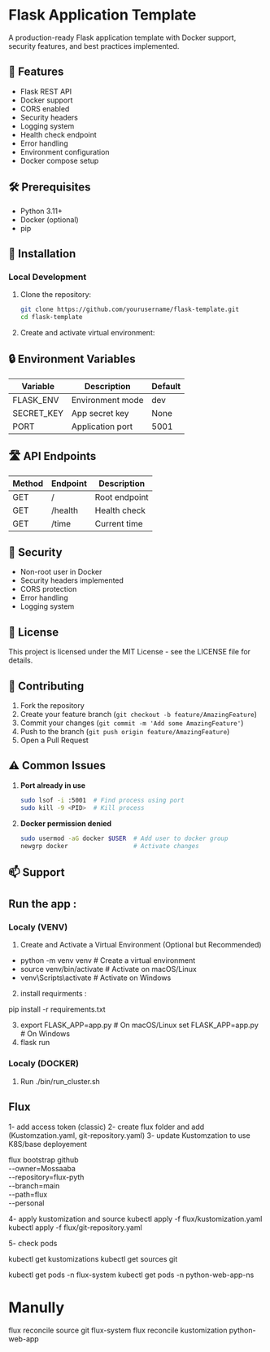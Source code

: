 # Flask Application Template

A production-ready Flask application template with Docker support, security features, and best practices implemented.

## 🚀 Features

- Flask REST API
- Docker support
- CORS enabled
- Security headers
- Logging system
- Health check endpoint
- Error handling
- Environment configuration
- Docker compose setup

## 🛠️ Prerequisites

- Python 3.11+
- Docker (optional)
- pip

## 🔧 Installation

### Local Development

1. Clone the repository:
   ```bash
   git clone https://github.com/yourusername/flask-template.git
   cd flask-template
   ```

2. Create and activate virtual environment:


## 🔒 Environment Variables

| Variable    | Description           | Default     |
|-------------|--------------------|-------------|
| FLASK_ENV   | Environment mode   | dev  |
| SECRET_KEY  | App secret key    | None        |
| PORT        | Application port   | 5001        |

## 🛣️ API Endpoints

| Method | Endpoint | Description    |
|--------|----------|----------------|
| GET    | /        | Root endpoint  |
| GET    | /health  | Health check   |
| GET    | /time    | Current time   | ?tz=timezone    |

## 🔐 Security

- Non-root user in Docker
- Security headers implemented
- CORS protection
- Error handling
- Logging system

## 📝 License

This project is licensed under the MIT License - see the LICENSE file for details.

## 👥 Contributing

1. Fork the repository
2. Create your feature branch (`git checkout -b feature/AmazingFeature`)
3. Commit your changes (`git commit -m 'Add some AmazingFeature'`)
4. Push to the branch (`git push origin feature/AmazingFeature`)
5. Open a Pull Request

## ⚠️ Common Issues

1. **Port already in use**
   ```bash
   sudo lsof -i :5001  # Find process using port
   sudo kill -9 <PID>  # Kill process
   ```

2. **Docker permission denied**
   ```bash
   sudo usermod -aG docker $USER  # Add user to docker group
   newgrp docker                  # Activate changes
   ```

## 📫 Support
## Run the app : 

### Localy (VENV)

1. Create and Activate a Virtual Environment (Optional but Recommended) 

- python -m venv venv  # Create a virtual environment
- source venv/bin/activate  # Activate on macOS/Linux
- venv\Scripts\activate  # Activate on Windows

2. install requirments : 

pip install -r requirements.txt

3. export FLASK_APP=app.py  # On macOS/Linux
          set FLASK_APP=app.py  # On Windows
4. flask run


### Localy (DOCKER)

1. Run ./bin/run_cluster.sh


## Flux 


1- add  access token (classic)
2- create flux folder and add (Kustomzation.yaml, git-repository.yaml)
3- update Kustomzation to use K8S/base deployement 


flux bootstrap github \
  --owner=Mossaaba \
  --repository=flux-pyth \
  --branch=main \
  --path=flux \
  --personal
  
4- apply kustomization and source 
kubectl apply -f flux/kustomization.yaml   
kubectl apply -f flux/git-repository.yaml    

5- check pods 

kubectl get kustomizations 
kubectl get sources git 

kubectl get pods -n flux-system
kubectl get pods -n python-web-app-ns


# Manully 
flux reconcile source git flux-system
flux reconcile kustomization python-web-app